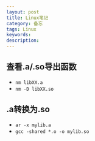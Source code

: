 ```yaml
---
layout: post
title: Linux笔记
category: 备忘
tags: Linux
keywords: 
description: 
---
```


## 查看.a/.so导出函数
* `nm libXX.a`
* `nm -D libXX.so`

## .a转换为.so
* `ar -x mylib.a`
* `gcc -shared *.o -o mylib.so`
